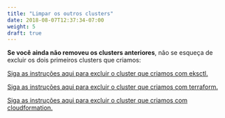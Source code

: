 ```yaml
---
title: "Limpar os outros clusters"
date: 2018-08-07T12:37:34-07:00
weight: 5
draft: true
---
```


**Se você ainda não removeu os clusters anteriores**, não se esqueça de excluir os dois primeiros clusters que criamos:

[Siga as instruções aqui para excluir o cluster que criamos com eksctl.](/eksctl/cleanup.html)

[Siga as instruções aqui para excluir o cluster que criamos com terraform.](/terraform/cleanup.html)

[Siga as instruções aqui para excluir o cluster que criamos com cloudformation.](/cloudformation/cleanup.html)
